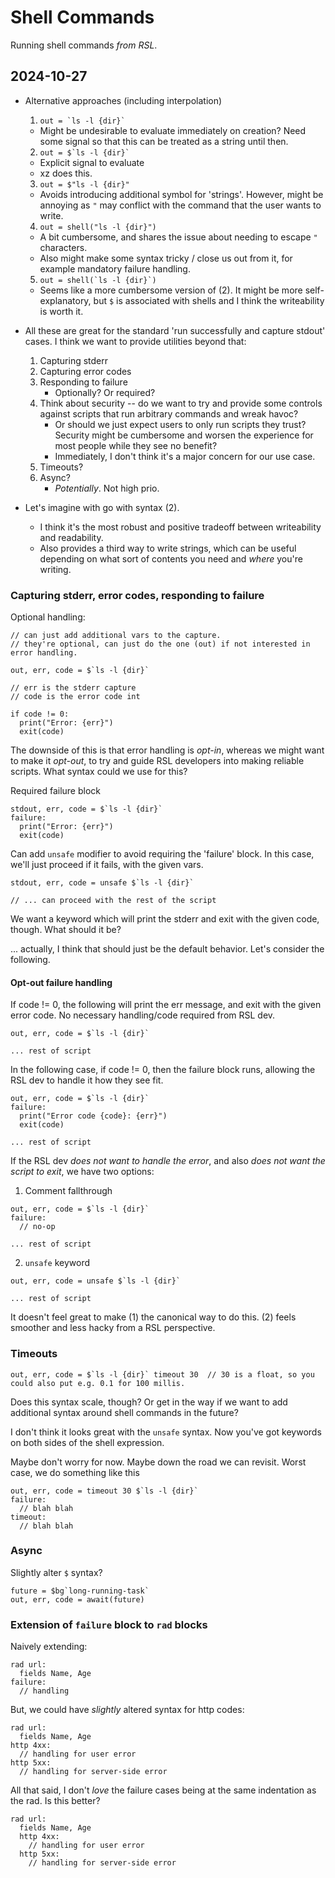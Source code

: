 # Shell Commands

Running shell commands *from RSL*.

## 2024-10-27

- Alternative approaches (including interpolation)
  1. `` out = `ls -l {dir}` ``
    - Might be undesirable to evaluate immediately on creation? Need some signal so that this can be treated as a string until then.
  2. `` out = $`ls -l {dir}` ``
    - Explicit signal to evaluate
    - xz does this.
  3. `` out = $"ls -l {dir}" ``
    - Avoids introducing additional symbol for 'strings'. However, might be annoying as `"` may conflict with the command that the user wants to write.
  4. `` out = shell("ls -l {dir}") ``
    - A bit cumbersome, and shares the issue about needing to escape `"` characters.
    - Also might make some syntax tricky / close us out from it, for example mandatory failure handling.
  5. `` out = shell(`ls -l {dir}`) ``
    - Seems like a more cumbersome version of (2). It might be more self-explanatory, but `$` is associated with shells and I think the writeability is worth it.

- All these are great for the standard 'run successfully and capture stdout' cases. I think we want to provide utilities beyond that:
  1. Capturing stderr
  2. Capturing error codes
  3. Responding to failure
     - Optionally? Or required?
  4. Think about security -- do we want to try and provide some controls against scripts that run arbitrary commands and wreak havoc?
     - Or should we just expect users to only run scripts they trust? Security might be cumbersome and worsen the experience for most people while they see no benefit?
     - Immediately, I don't think it's a major concern for our use case.
  5. Timeouts?
  6. Async?
     - *Potentially*. Not high prio.

- Let's imagine with go with syntax (2).
  - I think it's the most robust and positive tradeoff between writeability and readability.
  - Also provides a third way to write strings, which can be useful depending on what sort of contents you need and *where* you're writing.

### Capturing stderr, error codes, responding to failure

Optional handling:

```
// can just add additional vars to the capture.
// they're optional, can just do the one (out) if not interested in error handling.

out, err, code = $`ls -l {dir}`

// err is the stderr capture
// code is the error code int

if code != 0:
  print("Error: {err}")
  exit(code) 
```

The downside of this is that error handling is *opt-in*, whereas we might want to make it *opt-out*, to try and guide RSL developers into making reliable scripts. What syntax could we use for this?

Required failure block

```
stdout, err, code = $`ls -l {dir}`
failure:
  print("Error: {err}")
  exit(code)
```

Can add `unsafe` modifier to avoid requiring the 'failure' block. In this case, we'll just proceed if it fails, with the given vars.

```
stdout, err, code = unsafe $`ls -l {dir}`

// ... can proceed with the rest of the script
```

We want a keyword which will print the stderr and exit with the given code, though. What should it be?

... actually, I think that should just be the default behavior. Let's consider the following.

#### Opt-out failure handling

If code != 0, the following will print the err message, and exit with the given error code. No necessary handling/code required from RSL dev.

```
out, err, code = $`ls -l {dir}`

... rest of script
```

In the following case, if code != 0, then the failure block runs, allowing the RSL dev to handle it how they see fit.

```
out, err, code = $`ls -l {dir}`
failure:
  print("Error code {code}: {err}")
  exit(code)

... rest of script
```

If the RSL dev *does not want to handle the error*, and also *does not want the script to exit*, we have two options:

1. Comment fallthrough

```
out, err, code = $`ls -l {dir}`
failure:
  // no-op

... rest of script
```

2. `unsafe` keyword

```
out, err, code = unsafe $`ls -l {dir}`

... rest of script
```

It doesn't feel great to make (1) the canonical way to do this. (2) feels smoother and less hacky from a RSL perspective.

### Timeouts

```
out, err, code = $`ls -l {dir}` timeout 30  // 30 is a float, so you could also put e.g. 0.1 for 100 millis.
```

Does this syntax scale, though? Or get in the way if we want to add additional syntax around shell commands in the future?

I don't think it looks great with the `unsafe` syntax. Now you've got keywords on both sides of the shell expression.

Maybe don't worry for now. Maybe down the road we can revisit. Worst case, we do something like this

```
out, err, code = timeout 30 $`ls -l {dir}`
failure:
  // blah blah
timeout:
  // blah blah
```

### Async

Slightly alter `$` syntax?

```
future = $bg`long-running-task`
out, err, code = await(future)
```

### Extension of `failure` block to `rad` blocks

Naively extending:

```
rad url:
  fields Name, Age
failure:
  // handling
```

But, we could have *slightly* altered syntax for http codes:

```
rad url:
  fields Name, Age
http 4xx:
  // handling for user error
http 5xx:
  // handling for server-side error
```

All that said, I don't *love* the failure cases being at the same indentation as the rad. Is this better?

```
rad url:
  fields Name, Age
  http 4xx:
    // handling for user error
  http 5xx:
    // handling for server-side error
```
